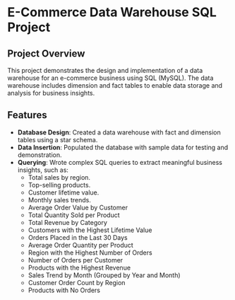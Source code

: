 # E-Commerce Data Warehouse SQL Project

## Project Overview
This project demonstrates the design and implementation of a data warehouse for an e-commerce business using SQL (MySQL). The data warehouse includes dimension and fact tables to enable data storage and analysis for business insights.

## Features
- **Database Design**: Created a data warehouse with fact and dimension tables using a star schema.
- **Data Insertion**: Populated the database with sample data for testing and demonstration.
- **Querying**: Wrote complex SQL queries to extract meaningful business insights, such as:
  - Total sales by region.
  - Top-selling products.
  - Customer lifetime value.
  - Monthly sales trends.
  - Average Order Value by Customer
  - Total Quantity Sold per Product
  - Total Revenue by Category
  - Customers with the Highest Lifetime Value
  - Orders Placed in the Last 30 Days
  - Average Order Quantity per Product
  - Region with the Highest Number of Orders
  - Number of Orders per Customer
  - Products with the Highest Revenue
  - Sales Trend by Month (Grouped by Year and Month)
  - Customer Order Count by Region
  - Products with No Orders
